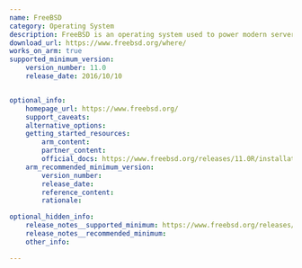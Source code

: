 ```yaml
---
name: FreeBSD
category: Operating System
description: FreeBSD is an operating system used to power modern servers, desktops, and embedded platforms. 
download_url: https://www.freebsd.org/where/
works_on_arm: true
supported_minimum_version:
    version_number: 11.0
    release_date: 2016/10/10


optional_info:
    homepage_url: https://www.freebsd.org/
    support_caveats:
    alternative_options:
    getting_started_resources:
        arm_content:  
        partner_content: 
        official_docs: https://www.freebsd.org/releases/11.0R/installation/
    arm_recommended_minimum_version:
        version_number:
        release_date:
        reference_content:
        rationale:

optional_hidden_info:
    release_notes__supported_minimum: https://www.freebsd.org/releases/11.0R/announce/
    release_notes__recommended_minimum: 
    other_info: 

---
```

